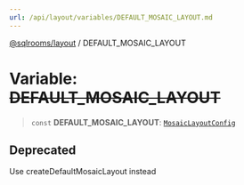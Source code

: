 ```yaml
---
url: /api/layout/variables/DEFAULT_MOSAIC_LAYOUT.md
---
```

[@sqlrooms/layout](../index.md) / DEFAULT\_MOSAIC\_LAYOUT

# Variable: ~~DEFAULT\_MOSAIC\_LAYOUT~~

> `const` **DEFAULT\_MOSAIC\_LAYOUT**: [`MosaicLayoutConfig`](../type-aliases/MosaicLayoutConfig.md)

## Deprecated

Use createDefaultMosaicLayout instead
